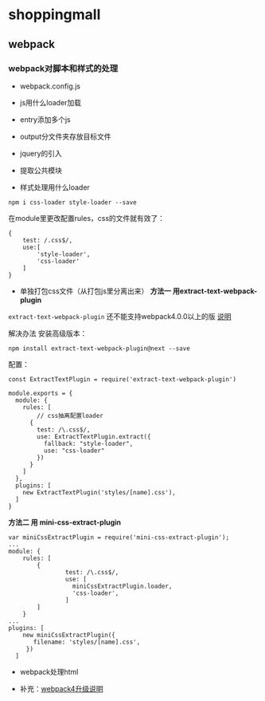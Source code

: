 # shoppingmall

## webpack

### webpack对脚本和样式的处理
+ webpack.config.js 
+ js用什么loader加载
+ entry添加多个js
+ output分文件夹存放目标文件
+ jquery的引入

+ 提取公共模块


+ 样式处理用什么loader
```
npm i css-loader style-loader --save
```
在module里更改配置rules，css的文件就有效了：

```
{
	test: /.css$/,
	use:[
		'style-loader',
		'css-loader'
	]
}
```

+ 单独打包css文件（从打包js里分离出来）
**方法一 用extract-text-webpack-plugin**

`extract-text-webpack-plugin` 还不能支持webpack4.0.0以上的版 [说明](https://www.jianshu.com/p/3395112d643e)

解决办法 安装高级版本：
``` 
npm install extract-text-webpack-plugin@next --save

```

配置：
```
const ExtractTextPlugin = require('extract-text-webpack-plugin')

module.exports = {
  module: {
    rules: [
    	// css抽离配置loader
      {
        test: /\.css$/,
        use: ExtractTextPlugin.extract({
          fallback: "style-loader",
          use: "css-loader"
        })
      }
    ]
  },
  plugins: [
    new ExtractTextPlugin('styles/[name].css'),
  ]
}

```
**方法二 用 mini-css-extract-plugin**

```
var miniCssExtractPlugin = require('mini-css-extract-plugin');
...
module: {
    rules: [
    	{
				test: /\.css$/,
				use: [
		          miniCssExtractPlugin.loader,
		          'css-loader',   
		        ]
		]
	}
...
plugins: [
  	new miniCssExtractPlugin({
   	   filename: 'styles/[name].css',
   	 })
  ]
```
+ webpack处理html

+ 补充：[webpack4升级说明](https://juejin.im/post/5b4ca3a5e51d4519596b7a06)

